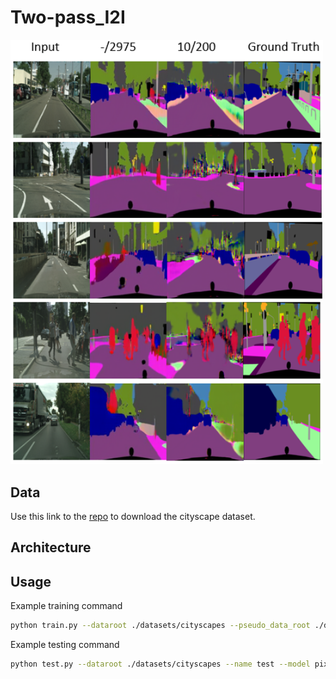 # Two-pass_I2I

<img src='cityscape.png' width=500>

## Data
Use this link to the [repo](https://github.com/junyanz/pytorch-CycleGAN-and-pix2pix) to download the cityscape dataset.

## Architecture

## Usage

Example training command
```bash
python train.py --dataroot ./datasets/cityscapes --pseudo_data_root ./datasets/cityscape_pseudo  --name test --n_epochs 50 --lr 0.00005 --n_epochs_decay 50 --save_epoch_freq 20 --save_latest_freq 200 --update_html_freq 20 --display_id 0 --continue_train --display_freq 800 --epoch_count 1
```

Example testing command
```bash
python test.py --dataroot ./datasets/cityscapes --name test --model pix2pix --no_dropout
```